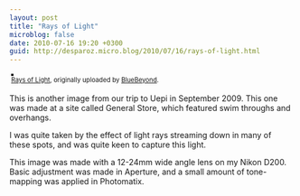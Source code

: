 ```yaml
---
layout: post
title: "Rays of Light"
microblog: false
date: 2010-07-16 19:20 +0300
guid: http://desparoz.micro.blog/2010/07/16/rays-of-light.html
---
```

<div style="text-align: left; padding: 3px;"><a title="photo sharing" href="http://www.flickr.com/photos/bluebeyond/4800331269/"><img style="border: solid 2px #000000;" src="http://desparoz.me/uploads/2017/c693f3e8af.jpg" alt="" /></a> <br /> <span style="font-size: 0.8em; margin-top: 0px;"><a href="http://www.flickr.com/photos/bluebeyond/4800331269/">Rays of Light</a>, originally uploaded by <a href="http://www.flickr.com/people/bluebeyond/">BlueBeyond</a>.</span></div>
<p>This is another image from our trip to Uepi in September 2009. This one was made at a site called General Store, which featured swim throughs and overhangs.</p>
<p> I was quite taken by the effect of light rays streaming down in many of these spots, and was quite keen to capture this light.</p>
<p> This image was made with a 12-24mm wide angle lens on my Nikon D200. Basic adjustment was made in Aperture, and a small amount of tone-mapping was applied in Photomatix.</p>
